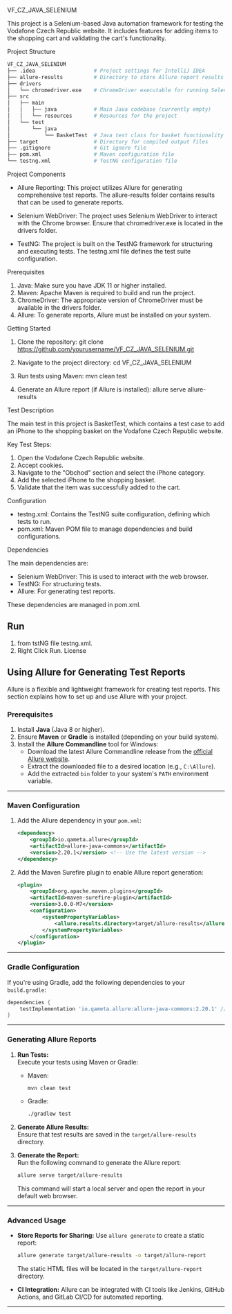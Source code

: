 
VF_CZ_JAVA_SELENIUM

This project is a Selenium-based Java automation framework for testing the Vodafone Czech Republic website. It includes features for adding items to the shopping cart and validating the cart's functionality.

Project Structure
```bash
VF_CZ_JAVA_SELENIUM
├── .idea                   # Project settings for IntelliJ IDEA
├── allure-results          # Directory to store Allure report results
├── drivers
│   └── chromedriver.exe    # ChromeDriver executable for running Selenium tests
├── src
│   ├── main
│   │   ├── java            # Main Java codebase (currently empty)
│   │   └── resources       # Resources for the project
│   └── test
│       └── java
│           └── BasketTest  # Java test class for basket functionality
├── target                  # Directory for compiled output files
├── .gitignore              # Git ignore file
├── pom.xml                 # Maven configuration file
└── testng.xml              # TestNG configuration file
```
Project Components

- Allure Reporting: This project utilizes Allure for generating comprehensive test reports. The allure-results folder contains results that can be used to generate reports.

- Selenium WebDriver: The project uses Selenium WebDriver to interact with the Chrome browser. Ensure that chromedriver.exe is located in the drivers folder.

- TestNG: The project is built on the TestNG framework for structuring and executing tests. The testng.xml file defines the test suite configuration.

Prerequisites

1. Java: Make sure you have JDK 11 or higher installed.
2. Maven: Apache Maven is required to build and run the project.
3. ChromeDriver: The appropriate version of ChromeDriver must be available in the drivers folder.
4. Allure: To generate reports, Allure must be installed on your system.

Getting Started

1. Clone the repository:
   git clone https://github.com/yourusername/VF_CZ_JAVA_SELENIUM.git

2. Navigate to the project directory:
   cd VF_CZ_JAVA_SELENIUM

3. Run tests using Maven:
   mvn clean test

4. Generate an Allure report (if Allure is installed):
   allure serve allure-results

Test Description

The main test in this project is BasketTest, which contains a test case to add an iPhone to the shopping basket on the Vodafone Czech Republic website.

Key Test Steps:

1. Open the Vodafone Czech Republic website.
2. Accept cookies.
3. Navigate to the "Obchod" section and select the iPhone category.
4. Add the selected iPhone to the shopping basket.
5. Validate that the item was successfully added to the cart.

Configuration

- testng.xml: Contains the TestNG suite configuration, defining which tests to run.
- pom.xml: Maven POM file to manage dependencies and build configurations.

Dependencies

The main dependencies are:

- Selenium WebDriver: This is used to interact with the web browser.
- TestNG: For structuring tests.
- Allure: For generating test reports.

These dependencies are managed in pom.xml.

## Run

1. from tstNG file testng.xml.
2. Right Click Run.
License

## Using Allure for Generating Test Reports

Allure is a flexible and lightweight framework for creating test reports. This section explains how to set up and use Allure with your project.

### Prerequisites
1. Install **Java** (Java 8 or higher).
2. Ensure **Maven** or **Gradle** is installed (depending on your build system).
3. Install the **Allure Commandline** tool for Windows:
   - Download the latest Allure Commandline release from the [official Allure website](https://docs.qameta.io/allure/).
   - Extract the downloaded file to a desired location (e.g., `C:\Allure`).
   - Add the extracted `bin` folder to your system's `PATH` environment variable.

---

### Maven Configuration
1. Add the Allure dependency in your `pom.xml`:
   ```xml
   <dependency>
       <groupId>io.qameta.allure</groupId>
       <artifactId>allure-java-commons</artifactId>
       <version>2.20.1</version> <!-- Use the latest version -->
   </dependency>
   ```
2. Add the Maven Surefire plugin to enable Allure report generation:
   ```xml
   <plugin>
       <groupId>org.apache.maven.plugins</groupId>
       <artifactId>maven-surefire-plugin</artifactId>
       <version>3.0.0-M7</version>
       <configuration>
           <systemPropertyVariables>
               <allure.results.directory>target/allure-results</allure.results.directory>
           </systemPropertyVariables>
       </configuration>
   </plugin>
   ```

---

### Gradle Configuration
If you're using Gradle, add the following dependencies to your `build.gradle`:
```groovy
dependencies {
    testImplementation 'io.qameta.allure:allure-java-commons:2.20.1' // Use the latest version
}
```

---

### Generating Allure Reports
1. **Run Tests:**  
   Execute your tests using Maven or Gradle:
   - Maven:
     ```bash
     mvn clean test
     ```
   - Gradle:
     ```bash
     ./gradlew test
     ```

2. **Generate Allure Results:**  
   Ensure that test results are saved in the `target/allure-results` directory.

3. **Generate the Report:**  
   Run the following command to generate the Allure report:
   ```bash
   allure serve target/allure-results
   ```
   This command will start a local server and open the report in your default web browser.

---

### Advanced Usage
- **Store Reports for Sharing:**
  Use `allure generate` to create a static report:
  ```bash
  allure generate target/allure-results -o target/allure-report
  ```
  The static HTML files will be located in the `target/allure-report` directory.

- **CI Integration:**
  Allure can be integrated with CI tools like Jenkins, GitHub Actions, and GitLab CI/CD for automated reporting.

---
